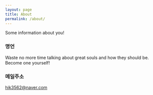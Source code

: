 ```yaml
---
layout: page
title: About
permalink: /about/
---
```


Some information about you!

### 명언

Waste no more time talking about great souls and how they should be. Become one yourself!

### 메일주소

[hik3562@naver.com](mailto:hik3562@naver.com)